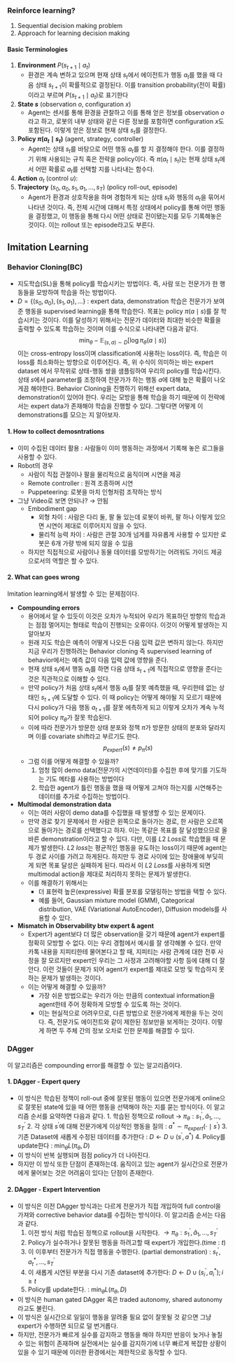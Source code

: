 ### Reinforce learning?
1. Sequential decision making problem
2. Approach for learning decision making
#### Basic Terminologies
1. **Environment** $P(s_{t+1} \mid a_t)$ 
	- 환경은 계속 변하고 있으며 현재 상태 $s_t$에서 에이전트가 행동 $a_t$를 했을 때 다음 상태 $s_{t+1}$이 확률적으로 결정된다. 이를 transition probability(전이 확률)이라고 부르며 $P(s_{t+1} \mid a_t)$로 표기한다
2. **State $s$** (observation $o$, configuration $x$)
	- Agent는 센서를 통해 환경을 관찰하고 이를 통해 얻은 정보를 observation $o$라고 하고, 로봇의 내부 상태와 같은 다른 정보를 포함하면 configuration $x$도 포함된다. 이렇게 얻은 정보로 현재 상태 $s_t$를 결정한다.
3. **Policy $\pi(a_t \mid s_t)$** (agent, strategy, controller)
	- Agent는 상태 $s_t$를 바탕으로 어떤 행동 $a_t$를 할 지 결정해야 한다. 이를 결정하기 위해 사용되는 규칙 혹은 전략을 policy이다. 즉 $\pi(a_t \mid s_t)$는 현재 상태 $s_t$에서 어떤 확률로 $a_t$를 선택할 지를 나타내는 함수다.
4. **Action** $a_t$ (control $u$): 
5. **Trajectory** $(s_0, a_0, s_1, a_1, \dots , s_T)$  (policy roll-out, episode)
	- Agent가 환경과 상호작용을 하며 경험하게 되는 상태 $s_t$와 행동의 $a_t$을 묶어서 나타낸 것이다. 즉, 전체 시간에 대해서 특정 상태에서 policy를 통해 어떤 행동을 결정했고, 이 행동을 통해 다시 어떤 상태로 전이됐는지를 모두 기록해놓은 것이다. 이는 rollout 또는 episode라고도 부른다. 

## Imitation Learning
### Behavior Cloning(BC)
- 지도학습(SL)을 통해 policy를 학습시키는 방법이다. 즉, 사람 또는 전문가가 한 행동들을 모방하여 학습을 하는 방법이다.
- $D = \{(s_0, a_0), (s_1, a_1), \dots \}$ : expert data, demonstration 
학습은 전문가가 보여준 행동을 supervised learning을 통해 학습한다. 목표는 policy $\pi(a \mid s)$를 잘 학습시키는 것이다. 이를 달성하기 위해서는 전문가 데이터와 최대한 비슷한 확률을 출력할 수 있도록 학습하는 것이며 이를 수식으로 나타내면 다음과 같다.
$$
\min_\theta - \mathbb{E}_{(s,a)\sim D}[\log \pi_\theta(a \mid s)]
$$
이는 cross-entropy loss이며 classification에 사용하는 loss이다. 즉, 학습은 이 loss를 최소화하는 방향으로 이루어진다. 즉, 위 수식이 의미하는 바는 expert dataset 에서 무작위로 상태-행동 쌍을 샘플링하여 우리의 policy를 학습시킨다. 상태 $s$에서 parameter를 조정하여 전문가가 하는 행동 $a$에 대해 높은 확률이 나오게끔 해야한다.
Behavior Cloning을 진행하기 위해선 expert data, demonstration이 있어야 한다. 우리는 모방을 통해 학습을 하기 때문에 이 전략에서는 expert data가 존재해야 학습을 진행할 수 있다. 그렇다면 어떻게 이 demonstrations를 모으는 지 알아보자.

#### 1. How to collect demosntrations
- 이미 수집된 데이터 활용 : 사람들이 이미 행동하는 과정에서 기록해 놓은 로그들을 사용할 수 있다.
- Robot의 경우
	- 사람이 직접 관절이나 팔을 물리적으로 움직이며 시연을 제공
	- Remote controller : 원격 조종하며 시연
	- Puppeteering: 로봇을 마치 인형처럼 조작하는 방식
- 그냥 Video로 보면 안되나? $\rightarrow$  안됨
	- Embodiment gap 
		- 외형 차이 : 사람은 다리 둘, 팔 둘 있는데 로봇이 바퀴, 팔 하나 이렇게 있으면 시연이 제대로 이루어지지 않을 수 있다.
		- 물리적 능력 차이 : 사람은 관절 30개 넘게를 자유롭게 사용할 수 있지만 로봇은 6개 가량 밖에 되지 않을 수 있음
	- 하지만 직접적으로 사람이나 동물 데이터를 모방하기는 어려워도 가이드 제공으로서의 역할은 할 수 있다.
#### 2. What can goes wrong
Imitation learning에서 발생할 수 있는 문제점이다.
- **Compounding errors** 
	- 용어에서 알 수 있듯이 이것은 오차가 누적되어 우리가 목표하던 방향의 학습과는 점점 멀어지는 형태로 학습이 진행되는 오류이다. 이것이 어떻게 발생하는 지 알아보자
	- 원래 지도 학습은 예측이 어떻게 나오든 다음 입력 값은 변하지 않는다. 하지만 지금 우리가 진행하려는 Behavior cloning 즉 supervised learning of behavior에서는 예측 값이 다음 입력 값에 영향을 준다.
	- 현재 상태 $s_t$에서 행동 $a_t$를 하면 다음 상태 $s_{t+1}$에 직접적으로 영향을 준다는 것은 직관적으로 이해할 수 있다.
	- 만약 policy가 처음 상태 $s_t$에서 행동 $a_t$를 잘못 예측했을 때, 우리한테 없는 상태인 $s_{t+1}$에 도달할 수 있다. 이 때 policy는 어떻게 해야될 지 모르기 때문에 다시 policy가 다음 행동 $a_{t+1}$를 잘못 에측하게 되고 이렇게 오차가 계속 누적되어 policy $\pi_\theta$가 잘못 학습된다.
	- 이에 따라 전문가가 방문한 상태 분포와 정책 $\pi$가 방문한 상태의 분포와 달라지며 이를 covariate shift라고 부르기도 한다. 
	$$
	p_{expert}(s) \neq p_\pi(s)
	$$
	- 그럼 이를 어떻게 해결할 수 있을까?
		1. 엄청 많이 demo data(전문가의 시연데이터)를 수집한 후에 맞기를 기도하는 기도 메타를 사용하는 방법이다
		2. 학습한 agent가 틀린 행동을 했을 때 어떻게 고쳐야 하는지를 시연해주는 데이터를 추가로 수집하는 방법이다.
- **Multimodal demonstration data**
	- 이는 여러 사람이 demo data를 수집했을 때 발생할 수 있는 문제이다.
	- 만약 경로 찾기 문제에서 한 사람은 왼쪽으로 돌아가는 경로, 한 사람은 오르쪽으로 돌아가는 경로를 선택했다고 하자. 이는 똑같은 목표를 잘 달성했으므로 올바른 demonstration이라고 할 수 있다. 다만, 이를 $L2 \ Loss$로 학습했을 때 문제가 발생한다. $L2 \ loss$는 평균적인 행동을 유도하는 loss이기 때문에 agent는 두 경로 사이를 가려고 하게된다. 하지만 두 경로 사이에 있는 장애물에 부딪히게 되면 목표 달성은 실패하게 된다. 따라서 이 $L2 \ Loss$를 사용하게 되면 multimodal action을 제대로 처리하지 못하는 문제가 발생한다.
	- 이를 해결하기 위해서는
		- 더 표현력 높은(expressive) 확률 분포를 모델링하는 방법을 택할 수 있다.
		- 예를 들어, Gaussian mixture model (GMM), Categorical distribution, VAE (Variational AutoEncoder), Diffusion models를 사용할 수 있다.
- **Mismatch in Observability btw expert & agent**
	- Expert가 agent보다 더 많은 observation을 갖기 때문에 agent가 expert를 정확히 모방할 수 없다. 이는 우리 경험에서 예시를 잘 생각해볼 수 있다. 만약 카톡 내용을 지피티한테 물어본다고 할 때, 지피티는 사람 관계에 대한 전후 사정을 잘 모르지만 expert인 우리는 그 사정과 고려해야할 사항 등에 대해 더 잘안다. 이런 것들이 문제가 되어 agent가 expert를 제대로 모방 및 학습하지 못하는 문제가 발생하는 것이다.
	- 이는 어떻게 해결할 수 있을까?
		- 가장 쉬운 방법으로는 우리가 아는 만큼의 contextual information을 agent한테 주어 정확하게 모방할 수 있도록 하는 것이다.
		- 이는 현실적으로 어려우므로, 다른 방법으로 전문가에게 제한을 두는 것이다. 즉, 전문가도 에이전트와 같이 제한된 정보만을 보게하는 것이다. 이렇게 하면 두 주체 간의 정보 오차로 인한 문제를 해결할 수 있다.
### DAgger
이 알고리즘은 compounding error를 해결할 수 있는 알고리즘이다.
#### 1. DAgger - Expert query
- 이 방식은 학습된 정책이 roll-out 중에 잘못된 행동이 있으면 전문가에게 online으로 잘못된 state에 있을 때 어떤 행동을 선택해야 하는 지를 묻는 방식이다. 이 알고리즘 순서를 요약하면 다음과 같다.
		1. 학습된 정책으로 rollout $\rightarrow$ $\pi_\theta : s_1^\prime, \hat a_1, \dots , s_T^\prime$
		2. 각 상태 $s^\prime$에 대해 전문가에게 이상적인 행동을 질의 : $a^* \sim \pi_{expert}(\cdot \mid s^\prime)$ 
		3. 기존 Dataset에 새롭게 수정된 데이터를 추가한다 : $D \leftarrow D \cup {(s^\prime, a^*)}$
		4. Policy를 update한다 : $\min_\theta L(\pi_\theta, D)$
- 이 방식이 반복 실행되며 점점 policy가 더 나아진다.
- 하지만 이 방식 또한 단점이 존재하는데. 움직이고 있는 agent가 실시간으로 전문가에게 물어보는 것은 어려움이 있다는 단점이 존재한다.
#### 2. DAgger - Expert Intervention
- 이 방식은 이전 DAgger 방식과는 다르게 전문가가 직접 개입하여 full control을 가져와 corrective behavior data를 수집하는 방식이다. 이 알고리즘 순서는 다음과 같다.
	1. 이전 방식 처럼 학습된 정책으로 rollout을 시작한다. $\rightarrow \pi_\theta : s_1^\prime, \hat a_1, \dots , s_T^\prime$
	2. Policy가 실수하거나 잘못된 행동을 하려고할 때 expert가 개입한다.(time : $t$)
	3. 이 이후부터 전문가가 직접 행동을 수행한다. (partial demonstration) : $s_t^\prime, a_t^\ast,\dots, s_T^\prime$
	4. 이 새롭게 시연된 부분을 다시 기존 dataset에 추가한다: $D \leftarrow D \cup {(s_i^\prime, a_i^*); i \geq t}$
	5. Policy를 update한다. : $\min_\theta L(\pi_\theta, D)$
- 이 방식은 human gated DAgger 혹은 traded autonomy, shared autonomy라고도 불린다.
- 이 방식은 실시간으로 일일이 행동을 알려줄 필요 없이 잘못될 것 같으면 그냥 expert가 수행하면 되므로 덜 번거롭다.
- 하지만, 전문가가 빠르게 실수를 감지하고 행동을 해야 하지만 반응이 늦거나 놓칠 수 있는 위험이 존재하며 실전에서는 실수를 감지하기에 너무 빠르게 복잡한 상황이 있을 수 있기 때문에 이러한 환경에서는 제한적으로 동작할 수 있다.

